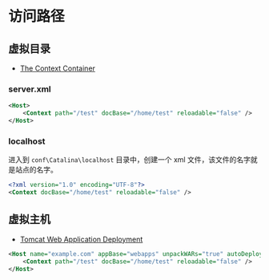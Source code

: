 # 访问路径

## 虚拟目录

- [The Context Container](https://tomcat.apache.org/tomcat-9.0-doc/config/context.html)

### server.xml

```xml
<Host>
    <Context path="/test" docBase="/home/test" reloadable="false" />
</Host>
```

### localhost

进入到 `conf\Catalina\localhost` 目录中，创建一个 xml 文件，该文件的名字就是站点的名字。 

```xml
<?xml version="1.0" encoding="UTF-8"?>
<Context docBase="/home/test" reloadable="false" />
```

## 虚拟主机

- [Tomcat Web Application Deployment](https://tomcat.apache.org/tomcat-9.0-doc/deployer-howto.html)

```xml
<Host name="example.com" appBase="webapps" unpackWARs="true" autoDeploy="false">
    <Context path="/test" docBase="/home/test" reloadable="false" />
</Host>
```

